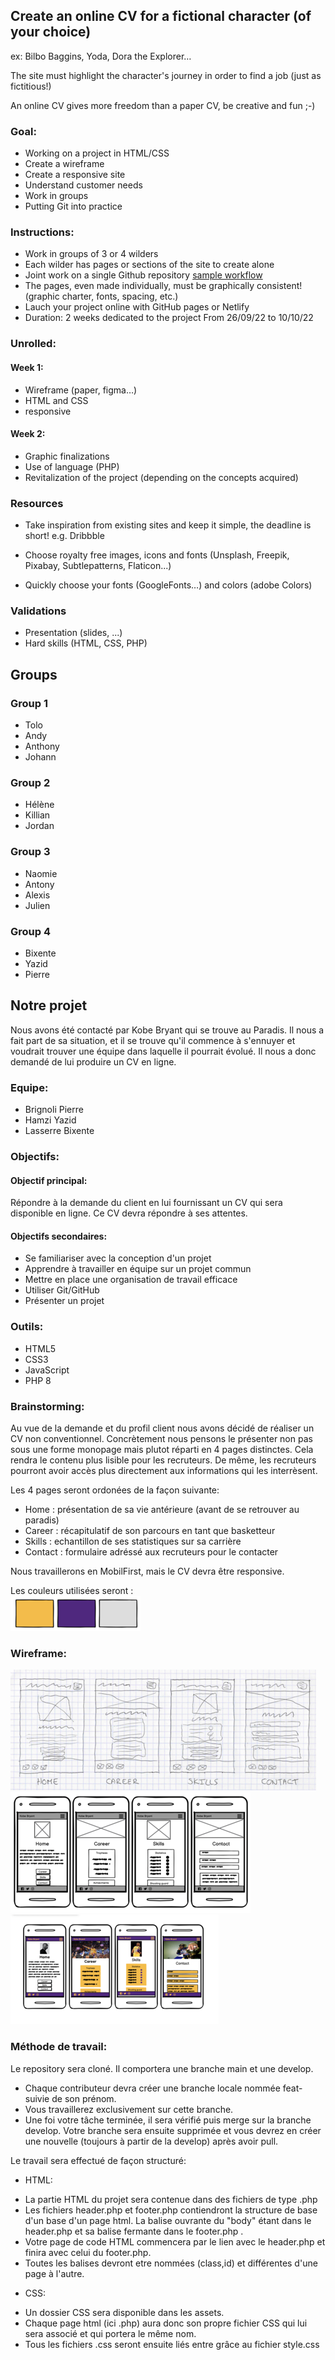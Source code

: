 ## Create an online CV for a fictional character (of your choice)
ex: Bilbo Baggins, Yoda, Dora the Explorer…


The site must highlight the character's journey in order to find a job (just as fictitious!)

An online CV gives more freedom than a paper CV, be creative and fun ;-)

### Goal:

* Working on a project in HTML/CSS
* Create a wireframe
* Create a responsive site
* Understand customer needs
* Work in groups
* Putting Git into practice

### Instructions:

* Work in groups of 3 or 4 wilders
* Each wilder has pages or sections of the site to create alone
* Joint work on a single Github repository [sample workflow](https://wildcodeschool.github.io/workflow-project-1/)
* The pages, even made individually, must be graphically consistent! (graphic charter, fonts, spacing, etc.)
* Lauch your project online with GitHub pages or Netlify
* Duration: 2 weeks dedicated to the project From 26/09/22 to 10/10/22

### Unrolled:

#### Week 1:
* Wireframe (paper, figma…)
* HTML and CSS
* responsive

#### Week 2:
* Graphic finalizations
* Use of language (PHP)
* Revitalization of the project (depending on the concepts acquired)

### Resources
* Take inspiration from existing sites and keep it simple, the deadline is short!
  e.g. Dribbble

* Choose royalty free images, icons and fonts (Unsplash, Freepik, Pixabay, Subtlepatterns, Flaticon...)

* Quickly choose your fonts (GoogleFonts…) and colors (adobe Colors)

### Validations
* Presentation (slides, ...)
* Hard skills (HTML, CSS, PHP)

## Groups

### Group 1
* Tolo
* Andy
* Anthony
* Johann

### Group 2
* Hélène
* Killian
* Jordan

### Group 3
* Naomie
* Antony
* Alexis
* Julien

### Group 4
* Bixente
* Yazid
* Pierre



## Notre projet
Nous avons été contacté par Kobe Bryant qui se trouve au Paradis. Il nous a fait part de sa situation, et il se trouve qu'il commence à s'ennuyer et voudrait trouver une équipe dans laquelle il pourrait évolué. Il nous a donc demandé de lui produire un CV en ligne.

### Equipe:
* Brignoli Pierre
* Hamzi Yazid
* Lasserre Bixente

### Objectifs:

#### Objectif principal:
Répondre à la demande du client en lui fournissant un CV qui sera disponible en ligne. Ce CV devra répondre à ses attentes.
#### Objectifs secondaires:
* Se familiariser avec la conception d'un projet
* Apprendre à travailler en équipe sur un projet commun
* Mettre en place une organisation de travail efficace
* Utiliser Git/GitHub
* Présenter un projet

### Outils:
* HTML5
* CSS3
* JavaScript
* PHP 8

### Brainstorming:

Au vue de la demande et du profil client nous avons décidé de réaliser un CV non conventionnel. Concrètement nous pensons le présenter non pas sous une forme monopage mais plutot réparti en 4 pages distinctes. Cela rendra le contenu plus lisible pour les recruteurs. De même, les recruteurs pourront avoir accès plus directement aux informations qui les interrèsent.

Les 4 pages seront ordonées de la façon suivante:
  * Home : présentation de sa vie antérieure (avant de se retrouver au paradis)
  * Career : récapitulatif de son parcours en tant que basketteur
  * Skills : echantillon de ses statistiques sur sa carrière
  * Contact : formulaire adréssé aux recruteurs pour le contacter

Nous travaillerons en MobilFirst, mais le CV devra être responsive.

Les couleurs utilisées seront :   
![couleur](/assets/readme/color.png)

### Wireframe:

![wireframe-low](/assets/readme/wireframe-low.png)   
![wireframe-middle](/assets/readme/wireframe-middle.png)   
![wireframe-hight](/assets/readme/wireframe-hight.png)

### Méthode de travail:

Le repository sera cloné. Il comportera une branche main et une develop. 
- Chaque contributeur devra créer une branche locale nommée feat- suivie de son prénom. 
- Vous travaillerez exclusivement sur cette branche. 
- Une foi votre tâche terminée, il sera vérifié puis merge sur la branche develop. Votre branche sera ensuite supprimée et vous devrez en créer une nouvelle (toujours à partir de la develop) après avoir pull.

Le travail sera effectué de façon structuré:  

* HTML:   
- La partie HTML du projet sera contenue dans des fichiers de type .php   
- Les fichiers header.php et footer.php contiendront la structure de base d'un base d'un page html. La balise ouvrante du "body" étant dans le header.php et sa balise fermante dans le footer.php . 
- Votre page de code HTML commencera par le lien avec le header.php et finira avec celui du footer.php.
- Toutes les balises devront etre nommées (class,id) et différentes d'une page à l'autre.

* CSS: 
- Un dossier CSS sera disponible dans les assets.
- Chaque page html (ici .php) aura donc son propre fichier CSS qui lui sera associé et qui portera le même nom.
- Tous les fichiers .css seront ensuite liés entre grâce au fichier style.css


